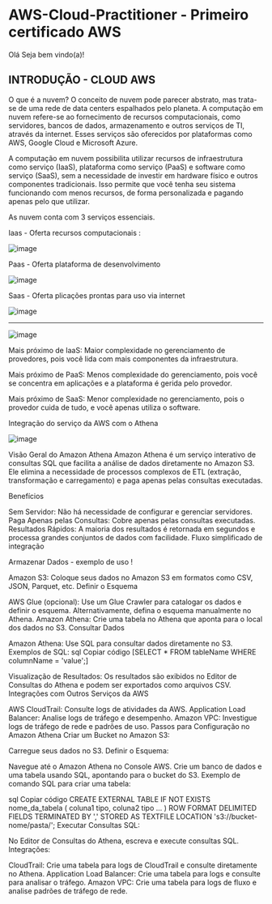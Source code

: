 # AWS-Cloud-Practitioner -  Primeiro certificado AWS

Olá Seja bem vindo(a)!


## INTRODUÇÃO - CLOUD AWS 

O que é a nuvem? O conceito de nuvem pode parecer abstrato, mas trata-se de uma rede de data centers espalhados pelo planeta. A computação em nuvem refere-se ao fornecimento de recursos computacionais, como servidores, bancos de dados, armazenamento e outros serviços de TI, através da internet. Esses serviços são oferecidos por plataformas como AWS, Google Cloud e Microsoft Azure.

A computação em nuvem possibilita utilizar recursos de infraestrutura como serviço (IaaS), plataforma como serviço (PaaS) e software como serviço (SaaS), sem a necessidade de investir em hardware físico e outros componentes tradicionais. Isso permite que você tenha seu sistema funcionando com menos recursos, de forma personalizada e pagando apenas pelo que utilizar.

As nuvem conta com 3 serviços essenciais.

Iaas - Oferta recursos computacionais :

 ![image](https://github.com/user-attachments/assets/68cf786f-3c44-4b21-bc39-89fd5640a13d)






Paas - Oferta plataforma de desenvolvimento



![image](https://github.com/user-attachments/assets/21594379-3077-4002-ae4a-a8a929c18892)





Saas - Oferta plicações prontas para uso via internet


![image](https://github.com/user-attachments/assets/2bc9a503-0ea6-438f-a86f-b72bcafc9ba0)

------------------------------------------------------------------------------------





![image](https://github.com/user-attachments/assets/6ed11f28-fe6b-4221-ad76-1ff60c6abb3f)

Mais próximo de IaaS: Maior complexidade no gerenciamento de provedores, pois você lida com mais componentes da 
infraestrutura.

Mais próximo de PaaS: Menos complexidade do gerenciamento, pois você se concentra em aplicações e a plataforma é 
gerida pelo provedor.

Mais próximo de SaaS: Menor complexidade no gerenciamento, pois o provedor cuida de tudo, e você apenas utiliza 
o software.



Integração do serviço da AWS com o Athena

![image](https://github.com/user-attachments/assets/0a02d273-7ee4-4223-a39c-7b0ac59ef257)

Visão Geral do Amazon Athena
Amazon Athena é um serviço interativo de consultas SQL que facilita a análise de dados diretamente no Amazon S3. Ele elimina a necessidade de processos complexos de ETL (extração, transformação e carregamento) e paga apenas pelas consultas executadas.

Benefícios

Sem Servidor: Não há necessidade de configurar e gerenciar servidores.
Paga Apenas pelas Consultas: Cobre apenas pelas consultas executadas.
Resultados Rápidos: A maioria dos resultados é retornada em segundos e processa grandes conjuntos de dados com facilidade.
Fluxo simplificado de integração 

Armazenar Dados - exemplo de uso !

Amazon S3: Coloque seus dados no Amazon S3 em formatos como CSV, JSON, Parquet, etc.
Definir o Esquema

AWS Glue (opcional): Use um Glue Crawler para catalogar os dados e definir o esquema. Alternativamente, defina o esquema manualmente no Athena.
Amazon Athena: Crie uma tabela no Athena que aponta para o local dos dados no S3.
Consultar Dados

Amazon Athena: Use SQL para consultar dados diretamente no S3. Exemplos de SQL:
sql
Copiar código
[SELECT * FROM tableName WHERE columnName = 'value';]

Visualização de Resultados: Os resultados são exibidos no Editor de Consultas do Athena e podem ser exportados como arquivos CSV.
Integrações com Outros Serviços da AWS

AWS CloudTrail: Consulte logs de atividades da AWS.
Application Load Balancer: Analise logs de tráfego e desempenho.
Amazon VPC: Investigue logs de tráfego de rede e padrões de uso.
Passos para Configuração no Amazon Athena
Criar um Bucket no Amazon S3:

Carregue seus dados no S3.
Definir o Esquema:

Navegue até o Amazon Athena no Console AWS.
Crie um banco de dados e uma tabela usando SQL, apontando para o bucket do S3.
Exemplo de comando SQL para criar uma tabela:

sql
Copiar código
CREATE EXTERNAL TABLE IF NOT EXISTS nome_da_tabela (
    coluna1 tipo,
    coluna2 tipo
    ...
)
ROW FORMAT DELIMITED
FIELDS TERMINATED BY ','
STORED AS TEXTFILE
LOCATION 's3://bucket-nome/pasta/';
Executar Consultas SQL:

No Editor de Consultas do Athena, escreva e execute consultas SQL.
Integrações:

CloudTrail: Crie uma tabela para logs de CloudTrail e consulte diretamente no Athena.
Application Load Balancer: Crie uma tabela para logs e consulte para analisar o tráfego.
Amazon VPC: Crie uma tabela para logs de fluxo e analise padrões de tráfego de rede.
